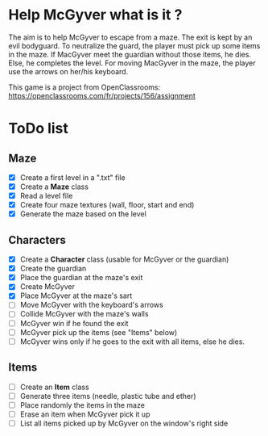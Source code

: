 # Help McGyver what is it ?
The aim is to help McGyver to escape from a maze. The exit is kept by an evil bodyguard.
To neutralize the guard, the player must pick up some items in the maze.
If MacGyver meet the guardian without those items, he dies. Else, he completes the level.
For moving MacGyver in the maze, the player use the arrows on her/his keyboard.

This game is a project from OpenClassrooms: https://openclassrooms.com/fr/projects/156/assignment

# ToDo list
## Maze
- [x] Create a first level in a ".txt" file
- [x] Create a **Maze** class
- [x] Read a level file
- [x] Create four maze textures (wall, floor, start and end)
- [x] Generate the maze based on the level

## Characters
- [x] Create a **Character** class (usable for McGyver or the guardian)
- [x] Create the guardian
- [x] Place the guardian at the maze's exit
- [x] Create McGyver
- [x] Place McGyver at the maze's sart
- [ ] Move McGyver with the keyboard's arrows
- [ ] Collide McGyver with the maze's walls
- [ ] McGyver win if he found the exit
- [ ] McGyver pick up the items (see "Items" below)
- [ ] McGyver wins only if he goes to the exit with all items, else he dies.

## Items
- [ ] Create an **Item** class
- [ ] Generate three items (needle, plastic tube and ether)
- [ ] Place randomly the items in the maze
- [ ] Erase an item when McGyver pick it up
- [ ] List all items picked up by McGyver on the window's right side